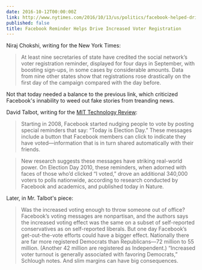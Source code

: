 ```yaml
---
date: 2016-10-12T00:00:00Z
link: http://www.nytimes.com/2016/10/13/us/politics/facebook-helped-drive-a-voter-registration-surge-election-officials-say.html
published: false
title: Facebook Reminder Helps Drive Increased Voter Registration
---
```


Niraj Chokshi, writing for the New York Times: 

> At least nine secretaries of state have credited the social network’s voter registration reminder, displayed for four days in September, with boosting sign-ups, in some cases by considerable amounts. Data from nine other states show that registrations rose drastically on the first day of the campaign compared with the day before.

Not that today needed a balance to the previous link, which criticized Facebook's innability to weed out fake stories from treanding news. 

David Talbot, writing for the [MIT Technology Review][mit]: 

> Starting in 2008, Facebook started nudging people to vote by posting special reminders that say: “Today is Election Day.” These messages include a button that Facebook members can click to indicate they have voted—information that is in turn shared automatically with their friends.

> New research suggests these messages have striking real-world power. On Election Day 2010, these reminders, when adorned with faces of those who’d clicked “I voted,” drove an additional 340,000 voters to polls nationwide, according to research conducted by Facebook and academics, and published today in Nature.

Later, in Mr. Talbot's piece: 

> Was the increased voting enough to throw someone out of office? Facebook’s voting messages are nonpartisan, and the authors says the increased voting effect was the same on a subset of self-reported conservatives as on self-reported liberals. But one day Facebook’s get-out-the-vote efforts could have a bigger effect. Nationally there are far more registered Democrats than Republicans—72 million to 55 million. (Another 42 million are registered as Independent.)  “Increased voter turnout is generally associated with favoring Democrats,” Schlough notes. And slim margins can have big consequences. 

[mit]: https://www.technologyreview.com/s/429169/how-facebook-drove-voters-to-the-polls/
[what facebook knows]: http://www.technologyreview.com/featured-story/428150/what-facebook-knows/